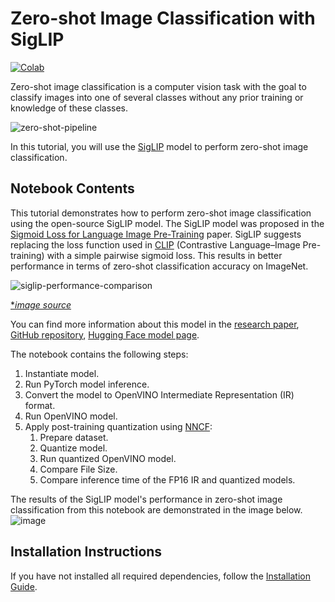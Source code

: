 # Zero-shot Image Classification with SigLIP

[![Colab](https://colab.research.google.com/assets/colab-badge.svg)](https://colab.research.google.com/github/openvinotoolkit/openvino_notebooks/blob/master/notebooks/siglip-zero-shot-image-classification/siglip-zero-shot-image-classification.ipynb)

Zero-shot image classification is a computer vision task with the goal to classify images into one of several classes without any prior training or knowledge of these classes.

![zero-shot-pipeline](https://user-images.githubusercontent.com/29454499/207773481-d77cacf8-6cdc-4765-a31b-a1669476d620.png)

In this tutorial, you will use the [SigLIP](https://huggingface.co/docs/transformers/main/en/model_doc/siglip) model to perform zero-shot image classification.

## Notebook Contents

This tutorial demonstrates how to perform zero-shot image classification using the open-source SigLIP model. The SigLIP model was proposed in the [Sigmoid Loss for Language Image Pre-Training](https://arxiv.org/abs/2303.15343) paper. SigLIP suggests replacing the loss function used in [CLIP](https://github.com/openai/CLIP) (Contrastive Language–Image Pre-training) with a simple pairwise sigmoid loss. This results in better performance in terms of zero-shot classification accuracy on ImageNet.

![siglip-performance-comparison](https://huggingface.co/datasets/huggingface/documentation-images/resolve/main/transformers/model_doc/siglip_table.jpeg)

[\*_image source_](https://arxiv.org/abs/2303.15343)

You can find more information about this model in the [research paper](https://arxiv.org/abs/2303.15343), [GitHub repository](https://github.com/google-research/big_vision), [Hugging Face model page](https://huggingface.co/docs/transformers/main/en/model_doc/siglip).

The notebook contains the following steps:

1. Instantiate model.
1. Run PyTorch model inference.
1. Convert the model to OpenVINO Intermediate Representation (IR) format.
1. Run OpenVINO model.
1. Apply post-training quantization using [NNCF](https://github.com/openvinotoolkit/nncf):
   1. Prepare dataset.
   1. Quantize model.
   1. Run quantized OpenVINO model.
   1. Compare File Size.
   1. Compare inference time of the FP16 IR and quantized models.

The results of the SigLIP model's performance in zero-shot image classification from this notebook are demonstrated in the image below.
![image](https://github.com/openvinotoolkit/openvino_notebooks/assets/67365453/c4eb782c-0fef-4a89-a5c6-5cc43518490b)

## Installation Instructions

If you have not installed all required dependencies, follow the [Installation Guide](../../README.md).
